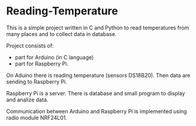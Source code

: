 # Reading-Temperature

This is a simple project written in C and Python to read temperatures from many places and to collect data in database. 

Project consists of:
- part for Arduino (in C language)
- part for Raspberry Pi. 

On Aduino there is reading temperature (sensors DS18B20). Then data are sending to Raspberry Pi.

Raspberry Pi is a server. There is database and small program to display and analize data. 

Communication between Arduino and Raspberry Pi is implemented using radio module NRF24L01.
